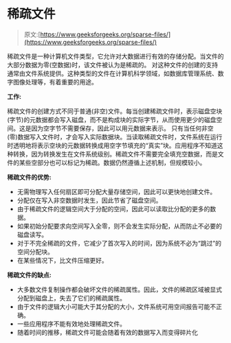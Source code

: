 # 稀疏文件

> 原文:[https://www.geeksforgeeks.org/sparse-files/](https://www.geeksforgeeks.org/sparse-files/)

稀疏文件是一种计算机文件类型，它允许对大数据进行有效的存储分配。当文件的大部分数据为零(空数据)时，该文件被认为是稀疏的。
对这种文件的创建的支持通常由文件系统提供。这种类型的文件在计算机科学领域，如数据库管理系统、数字图像处理等，有着重要的用途。

**工作:**

稀疏文件的创建方式不同于普通(非空)文件。每当创建稀疏文件时，表示磁盘空块(字节)的元数据都会写入磁盘，而不是构成块的实际字节，从而使用更少的磁盘空间。这是因为空字节不需要保存，因此可以用元数据来表示。
只有当任何非空(零)数据写入文件时，才会写入实际数据块。当读取稀疏文件时，文件系统在运行时透明地将表示空块的元数据转换成用空字节填充的“真实”块。应用程序不知道这种转换，因为转换发生在文件系统级别。稀疏文件不需要完全填充空数据，而是文件的某些空部分也可以标记为稀疏。数据仍然遵循上述机制，但规模较小。

**稀疏文件的优势:**

*   无需物理写入任何扇区即可分配大量存储空间，因此可以更快地创建文件。
*   分配仅在写入非空数据时发生，因此节省了磁盘空间。
*   由于稀疏文件的逻辑空间大于分配的空间，因此可以读取比分配的更多的数据。
*   如果初始分配要求向空间写入全零，则不会发生实际分配，从而防止不必要的磁盘读写。
*   对于不完全稀疏的文件，它减少了首次写入的时间，因为系统不必为“跳过”的空间分配块。
*   在某些情况下，比文件压缩更好。

**稀疏文件的缺点:**

*   大多数文件复制操作都会破坏文件的稀疏属性。因此，文件的稀疏区域被显式分配到磁盘上，失去了它们的稀疏属性。
*   由于文件的逻辑大小可能大于其分配的大小，文件系统可用空间报告可能不正确。
*   一些应用程序不能有效地处理稀疏文件。
*   随着时间的推移，稀疏文件可能会随着有效的数据写入而变得碎片化